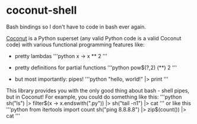 # coconut-shell
Bash bindings so I don't have to code in bash ever again.

[Coconut](http://coconut-lang.org/) is a Python superset (any valid Python code is a valid Coconut code) with various functional programming features like:
* pretty lambdas
'''python
x -> x ** 2
''' 

* pretty definitions for partial functions
'''python
pow$(?,2)
(**) 2
'''

* but most importantly: pipes!
'''python
"hello, world!" |> print
'''

This library provides you with the only good thing about bash - shell pipes, but in Coconut!
For example, you could do something like this:
'''python
sh("ls") |> filter$(x -> x.endswith(".py")) |> sh("tail -n1") |> cat
'''
or like this
'''python
from itertools import count
sh("ping 8.8.8.8") |> zip$(count()) |> cat
'''
